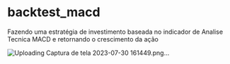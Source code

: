 # backtest_macd
Fazendo uma estratégia de investimento baseada no indicador de Analise Tecnica MACD e retornando o crescimento da ação

![Uploading Captura de tela 2023-07-30 161449.png…]()


